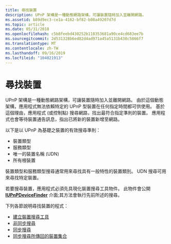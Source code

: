```yaml
---
title: 尋找裝置
description: UPnP 架構是一種動態網路架構，可讓裝置隨時加入並離開網路。
ms.assetid: b89d9ec3-ce1a-4162-bf82-b08a49207d7d
ms.topic: article
ms.date: 05/31/2018
ms.openlocfilehash: c5b8feebd430252b118353681a90ce4cd683ee7b
ms.sourcegitcommit: 2d531328b6ed82d4ad971a45a5131b430c5866f7
ms.translationtype: MT
ms.contentlocale: zh-TW
ms.lasthandoff: 09/16/2019
ms.locfileid: "104021913"
---
```

# <a name="finding-devices"></a>尋找裝置

UPnP 架構是一種動態網路架構，可讓裝置隨時加入並離開網路。 由於這個動態架構，應用程式無法依賴特定的 UPnP 型裝置在任何指定時間都可供使用。 基於這個理由，應用程式 (或控制點) 搜尋網路，找出最符合指定準則的裝置。 應用程式也會等待裝置通告訊息，指出已將新的裝置新增至網路。

以下是以 UPnP 為基礎之裝置的有效搜尋準則：

-   裝置類型
-   服務類型
-   唯一的裝置名稱 (UDN) 
-   所有根裝置

裝置類型和服務類型搜尋通常用來尋找具有一般特性的裝置類別。 UDN 搜尋可用來尋找特定裝置。

若要搜尋裝置，應用程式必須先具現化裝置搜尋工具物件。 此物件會公開 [**IUPnPDeviceFinder**](/windows/desktop/api/Upnp/nn-upnp-iupnpdevicefinder) 介面;其方法會執行先前所述的搜尋。

下列各節說明尋找裝置的程式：

-   [建立裝置搜尋工具](creating-the-device-finder.md)
-   [非同步搜尋](asynchronous-searching.md)
-   [同步搜尋](synchronous-searching.md)
-   [同步搜尋所傳回的裝置集合](device-collections-returned-by-synchronous-searches.md)

 

 




